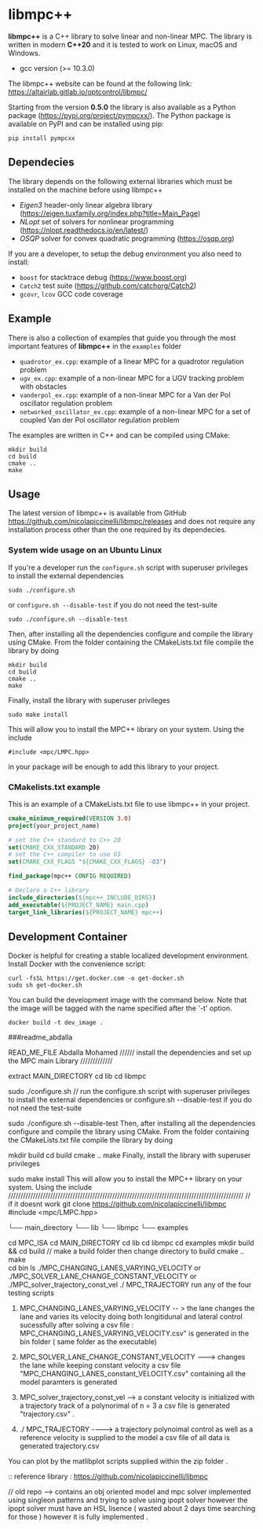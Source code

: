 # libmpc++
**libmpc++** is a C++ library to solve linear and non-linear MPC. The library is written in modern **C++20** and it
is tested to work on Linux, macOS and Windows.

* gcc version (>= 10.3.0)

The libmpc++ website can be found at the following link: https://altairlab.gitlab.io/optcontrol/libmpc/

Starting from the version **0.5.0** the library is also available as a Python package (https://pypi.org/project/pympcxx/). The Python package is available on PyPI and can be installed using pip:
```
pip install pympcxx
```

## Dependecies
The library depends on the following external libraries which must be installed on the machine before using libmpc++

* *Eigen3* header-only linear algebra library (https://eigen.tuxfamily.org/index.php?title=Main_Page)
* *NLopt* set of solvers for nonlinear programming (https://nlopt.readthedocs.io/en/latest/)
* *OSQP* solver for convex quadratic programming (https://osqp.org)

If you are a developer, to setup the debug environment you also need to install:
- `boost` for stacktrace debug (https://www.boost.org)
- `Catch2` test suite (https://github.com/catchorg/Catch2)
- `gcovr`, `lcov` GCC code coverage

## Example
There is also a collection of examples that guide you through the most important features of **libmpc++** in the `examples` folder

* `quadrotor_ex.cpp`: example of a linear MPC for a quadrotor regulation problem
* `ugv_ex.cpp`: example of a non-linear MPC for a UGV tracking problem with obstacles
* `vanderpol_ex.cpp`: example of a non-linear MPC for a Van der Pol oscillator regulation problem
* `networked_oscillator_ex.cpp`: example of a non-linear MPC for a set of coupled Van der Pol oscillator regulation problem

The examples are written in C++ and can be compiled using CMake:

```
mkdir build
cd build
cmake ..
make
```

## Usage
The latest version of libmpc++ is available from GitHub https://github.com/nicolapiccinelli/libmpc/releases and does not require any
installation process other than the one required by its dependecies.

### System wide usage on an Ubuntu Linux
If you're a developer run the `configure.sh` script with superuser privileges to install the external dependencies
```
sudo ./configure.sh
```
or `configure.sh --disable-test` if you do not need the test-suite
```
sudo ./configure.sh --disable-test
```
Then, after installing all the dependencies configure and compile the library using CMake. From the folder containing
the CMakeLists.txt file compile the library by doing
```
mkdir build
cd build
cmake ..
make
```
Finally, install the library with superuser privileges
```
sudo make install
```
This will allow you to install the MPC++ library on your system. Using the include 
```
#include <mpc/LMPC.hpp> 
```
in your package will be enough to add this library to your project.

### CMakelists.txt example
This is an example of a CMakeLists.txt file to use libmpc++ in your project.

```cmake
cmake_minimum_required(VERSION 3.0)
project(your_project_name)

# set the C++ standard to C++ 20
set(CMAKE_CXX_STANDARD 20)
# set the C++ compiler to use O3
set(CMAKE_CXX_FLAGS "${CMAKE_CXX_FLAGS} -O3")

find_package(mpc++ CONFIG REQUIRED)

# Declare a C++ library
include_directories(${mpc++_INCLUDE_DIRS})
add_executable(${PROJECT_NAME} main.cpp)
target_link_libraries(${PROJECT_NAME} mpc++)
```

## Development Container
Docker is helpful for creating a stable localized development environment. Install Docker with the convenience script:
```console
curl -fsSL https://get.docker.com -o get-docker.sh
sudo sh get-docker.sh
```

You can build the development image with the command below. Note that the image will be tagged with the name specified after the '-t' option.
```console
docker build -t dev_image .
```



###readme_abdalla

READ_ME_FILE 
Abdalla Mohamed 
////// install the dependencies and set up  the MPC main Library /////////////

extract  MAIN_DIRECTORY 
cd lib 
cd libmpc 

sudo ./configure.sh   //  run the configure.sh script with superuser privileges to install the external dependencies 
or configure.sh --disable-test if you do not need the test-suite

sudo ./configure.sh --disable-test
Then, after installing all the dependencies configure and compile the library using CMake. From the folder containing the CMakeLists.txt file compile the library by doing

mkdir build
cd build
cmake ..
make
Finally, install the library with superuser privileges

sudo make install
This will allow you to install the MPC++ library on your system. Using the include
/////////////////////////////////////////////////////////////////////////////////////////////// // if it doesnt work git clone https://github.com/nicolapiccinelli/libmpc
#include <mpc/LMPC.hpp> 


└── main_directory
    └── lib
        └── libmpc
            └── examples

cd MPC_ISA
cd MAIN_DIRECTORY
cd lib
cd libmpc
cd examples
mkdir build && cd build // make a build folder then change directory to build
cmake .. 
make  
cd bin 
ls
./MPC_CHANGING_LANES_VARYING_VELOCITY    or  ./MPC_SOLVER_LANE_CHANGE_CONSTANT_VELOCITY or  ./MPC_solver_trajectory_const_vel    ./ MPC_TRAJECTORY                                                      run any of the four testing scripts 

1) MPC_CHANGING_LANES_VARYING_VELOCITY  -- > the lane changes the lane and varies its velocity doing both longitidunal and lateral control sucessfully 
after solving a csv file : MPC_CHANGING_LANES_VARYING_VELOCITY.csv" is generated in the bin folder ( same folder as the executable) 



2) MPC_SOLVER_LANE_CHANGE_CONSTANT_VELOCITY ---> changes the lane while keeping constant velocity 
a csv file  "MPC_CHANGING_LANES_constant_VELOCITY.csv" containing all the model paramters is generated 

3) MPC_solver_trajectory_const_vel  --> a constant velocity is initialized with a trajectory track of a polynorimal of n = 3 
a csv file is generated "trajectory.csv" . 

4) ./ MPC_TRAJECTORY ----> a trajectory polynoimal control as well as a reference velocity is supplied to the model 
a csv file of all data is generated trajectory.csv


You can plot by the matlibplot scripts supplied within the zip folder . 

:: reference library : https://github.com/nicolapiccinelli/libmpc



// old repo --> contains an obj oriented model and mpc solver implemented using singleon patterns and trying to solve using ipopt solver 
however the ipopt solver must have an HSL lisence ( wasted about 2 days time searching for those ) however it is fully implemented . 
